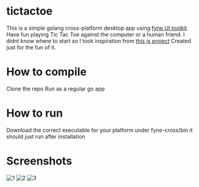 # tictactoe
This is a simple golang cross-platform desktop app using [fyne UI toolkit](https://github.com/fyne-io/fyne).
Have fun playing Tic Tac Toe against the computer or a human friend.
I didnt know where to start so I took inspiration from [this js project](https://code-boxx.com/simple-javascript-tic-tac-toe)
Created just for the fun of it.

# How to compile
Clone the repo
Run as a regular go app

# How to run
Download the correct executable for your platform under 
fyne-cross/bin
it should just run after installation
 
# Screenshots
![1](/assets/screeshots/1.png)
![2](/assets/screeshots/2.png)
![3](/assets/screeshots/3.png)
